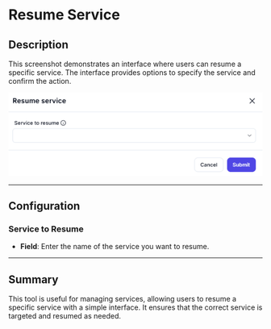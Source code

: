 # Resume Service

## Description

This screenshot demonstrates an interface where users can resume a specific service. The interface provides options to specify the service and confirm the action.

![alt text](../../assests/app-integrations/assests%20windows-services/resume-service.png)

---

## Configuration

### Service to Resume

- **Field**: Enter the name of the service you want to resume.

---

## Summary

This tool is useful for managing services, allowing users to resume a specific service with a simple interface. It ensures that the correct service is targeted and resumed as needed.

